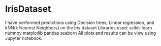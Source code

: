 # IrisDataset
I have performed predictions using Decision trees, Linear regression, and kNN(k Nearest Neighbors) on the Iris dataset
  Libraries used:
    scikit-learn
    numnpy
    matplotlib
    pandas
    seaborn
All plots and results can be view using Jupyter notebook.
